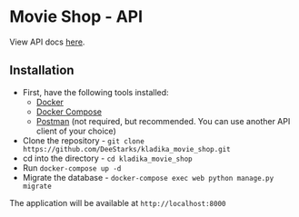 # Movie Shop - API
View API docs [here](https://documenter.getpostman.com/view/14444131/Uz59Mz6k).

## Installation
- First, have the following tools installed:
    - [Docker](https://www.docker.com/get-started/)
    - [Docker Compose](https://docs.docker.com/compose/install/)
    - [Postman](https://www.getpostman.com/downloads/) (not required, but recommended. You can use another API client of your choice)
- Clone the repository - `git clone https://github.com/DeeStarks/kladika_movie_shop.git`
- cd into the directory - `cd kladika_movie_shop`
- Run `docker-compose up -d`
- Migrate the database - `docker-compose exec web python manage.py migrate`

The application will be available at `http://localhost:8000`
